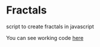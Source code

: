 # Fractals
script to create fractals in javascript

You can see working code [here](http://qbabor4.ct8.pl/fractals/fractals.htm)
